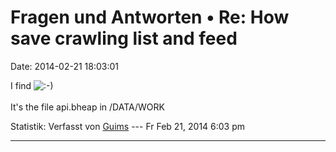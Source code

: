 Fragen und Antworten • Re: How save crawling list and feed
==========================================================

Date: 2014-02-21 18:03:01

I find
![:-)](http://forum.yacy-websuche.de/images/smilies/icon_e_smile.gif "Smile")\
\
It\'s the file api.bheap in /DATA/WORK

Statistik: Verfasst von
[Guims](http://forum.yacy-websuche.de/memberlist.php?mode=viewprofile&u=8995)
--- Fr Feb 21, 2014 6:03 pm

------------------------------------------------------------------------
